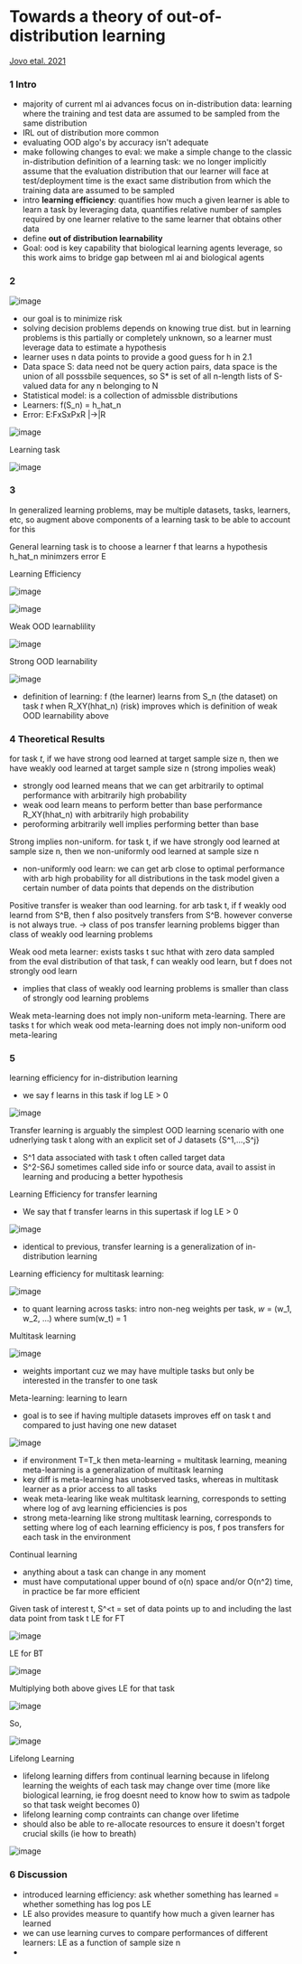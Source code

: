 # Towards a theory of out-of-distribution learning
[Jovo etal. 2021](https://scholar.google.com/citations?view_op=view_citation&hl=en&user=DWPfdT4AAAAJ&sortby=pubdate&citation_for_view=DWPfdT4AAAAJ:Jxw8hHINxX0C)

### 1 Intro
- majority of current ml ai advances focus on in-distribution data: learning where the training and test data are assumed to be sampled from the same distribution
- IRL out of distribution more common 
- evaluating OOD algo's by accuracy isn't adequate
- make following changes to eval: we make a simple change to the classic in-distribution definition of a learning task: we no longer implicitly assume that the evaluation distribution that our learner will face at test/deployment time is the exact same distribution from which the training data are assumed to be sampled
- intro **learning efficiency**: quantifies how much a given learner is able to learn a task by leveraging data, quantifies relative number of samples required by one learner relative to the same learner that obtains other data
- define **out of distribution learnability** 
- Goal: ood is key capability that biological learning agents leverage, so this work aims to bridge gap between ml ai and biological agents

### 2
![image](https://user-images.githubusercontent.com/89429238/137249012-18733e0d-910e-4a8b-a99a-dc8cc9c01624.png)
- our goal is to minimize risk
- solving decision problems depends on knowing true dist. but in learning problems is this partially or completely unknown, so a learner must leverage data to estimate a hypothesis
- learner uses n data points to provide a good guess for h in 2.1
- Data space S: data need not be query action pairs, data space is the union of all posssbile sequences, so S* is set of all n-length lists of S-valued data for any n belonging to N
- Statistical model: is a collection of admissble distributions 
- Learners: f(S_n) = h_hat_n
- Error: E:FxSxPxR |->|R

![image](https://user-images.githubusercontent.com/89429238/137249739-6cb697c3-65e1-4f44-bc1e-d2804061f9dd.png)

Learning task

![image](https://user-images.githubusercontent.com/89429238/137250296-b6ebd2a4-8390-4747-8181-0d8a7a4412dd.png)

### 3 
In generalized learning problems, may be multiple datasets, tasks, learners, etc, so augment above components of a learning task to be able to account for this

General learning task is to choose a learner f that learns a hypothesis h_hat_n minimzers error E

Learning Efficiency

![image](https://user-images.githubusercontent.com/89429238/137251053-f9ece497-c073-48f3-988b-fdd6afb0f4df.png)

![image](https://user-images.githubusercontent.com/89429238/137251479-5915c304-5b7a-4bbf-9d69-cc4f054d4096.png)

Weak OOD learnablility

![image](https://user-images.githubusercontent.com/89429238/137251623-340fb484-66d4-4fe5-bbdb-045e6d119620.png)

Strong OOD learnability 

![image](https://user-images.githubusercontent.com/89429238/137827290-590228bf-4fe3-4f29-b2be-9d50494cbb73.png)

- definition of learning: f (the learner) learns from S_n (the dataset) on task *t* when R_XY(hhat_n) (risk) improves which is definition of weak OOD learnability above

### 4 Theoretical Results
for task *t*, if we have strong ood learned at target sample size n, then we have weakly ood learned at target sample size n (strong impolies weak)
- strongly ood learned means that we can get arbitrarily to optimal performance with arbitrarily high probability 
- weak ood learn means to perform better than base performance R_XY(hhat_n) with arbitrarily high probability
- peroforming arbitrarily well implies performing better than base

Strong implies non-uniform. for task t, if we have strongly ood learned at sample size n, then we non-uniformly ood learned at sample size n
- non-uniformly ood learn: we can get arb close to optimal performance with arb high probability for all distributions in the task model given a certain number of data points that depends on the distribution

Positive transfer is weaker than ood learning. for arb task t, if f weakly ood learnd from S^B, then f also positvely transfers from S^B. however converse is not always true. -> class of pos transfer learning problems bigger than class of weakly ood learning problems

Weak ood meta learner: exists tasks t suc hthat with zero data sampled from the eval distribution of that task, f can weakly ood learn, but f does not strongly ood learn
- implies that class of weakly ood learning problems is smaller than class of strongly ood learning problems

Weak meta-learning does not imply non-uniform meta-learning. There are tasks t for which weak ood meta-learning does not imply non-uniform ood meta-learing

### 5 
learning efficiency for in-distribution learning 
- we say f learns in this task if log LE > 0

![image](https://user-images.githubusercontent.com/89429238/137832428-4a8a19d8-6ad8-4fad-b6dd-11e69d26722f.png)

Transfer learning is arguably the simplest OOD learning scenario with one udnerlying task t along with an explicit set of J datasets {S^1,...,S^j}
- S^1 data associated with task t often called target data
- S^2-S6J sometimes called side info or source data, avail to assist in learning and producing a better hypothesis

Learning Efficiency for transfer learning
- We say that f transfer learns in this supertask if log LE > 0 

![image](https://user-images.githubusercontent.com/89429238/137833732-5cd12291-9de8-469d-b4d2-5973dd629251.png)

- identical to previous, transfer learning is a generalization of in-distribution learning 

Learning efficiency for multitask learning:

![image](https://user-images.githubusercontent.com/89429238/138001485-82fa1e1a-7405-4282-8478-db6494ba6f22.png)

- to quant learning across tasks: intro non-neg weights per task, *w* = (w_1, w_2, ...) where sum(w_t) = 1

Multitask learning 

![image](https://user-images.githubusercontent.com/89429238/138002338-e6232bf5-a868-47ee-b05e-409fd3c2905d.png)

- weights important cuz we may have multiple tasks but only be interested in the transfer to one task

Meta-learning: learning to learn
- goal is to see if having multiple datasets improves eff on task t and compared to just having one new dataset

![image](https://user-images.githubusercontent.com/89429238/138002800-5fe5caf1-08db-4bc4-9ef8-476dfdc76f76.png)

- if environment T=T_k then meta-learning = multitask learning, meaning meta-learning is a generalization of multitask learning
- key diff is meta-learning has unobserved tasks, whereas in multitask learner as a prior access to all tasks
- weak meta-learing like weak multitask learning, corresponds to setting where log of avg learning efficiencies is pos
- strong meta-learning like strong multitask learning, corresponds to setting where log of each learning efficiency is pos, f pos transfers for each task in the environment

Continual learning 
- anything about a task can change in any moment
- must have computational upper bound of o(n) space and/or O(n^2) time, in practice be far more efficient

Given task of interest t, S^<t = set of data points up to and including the last data point from task t
LE for FT 

![image](https://user-images.githubusercontent.com/89429238/138005658-18533e92-9115-44d6-9129-0bbddb3082a2.png)

LE for BT

![image](https://user-images.githubusercontent.com/89429238/138005680-c6186b51-dec3-41c1-9d17-e9598dbb2ea9.png)

Multiplying both above gives LE for that task 

![image](https://user-images.githubusercontent.com/89429238/138005721-0c32d5df-74a2-4b4a-bae7-338025b0abb1.png)

So,

![image](https://user-images.githubusercontent.com/89429238/138005778-c03fdbb0-e11b-4925-9bf1-541ba4a6a3f3.png)

Lifelong Learning
- lifelong learning differs from continual learning because in lifelong learning the weights of each task may change over time (more like biological learning, ie frog doesnt need to know how to swim as tadpole so that task weight becomes 0)
- lifelong learning comp contraints can change over lifetime 
- should also be able to re-allocate resources to ensure it doesn't forget crucial skills (ie how to breath)

![image](https://user-images.githubusercontent.com/89429238/138006297-a0455e27-8309-4b3a-b9a8-53adabe4eab3.png)

### 6 Discussion
- introduced learning efficiency: ask whether something has learned = whether something has log pos LE
- LE also provides measure to quantify how much a given learner has learned
- we can use learning curves to compare performances of different learners: LE as a function of sample size n
- 
